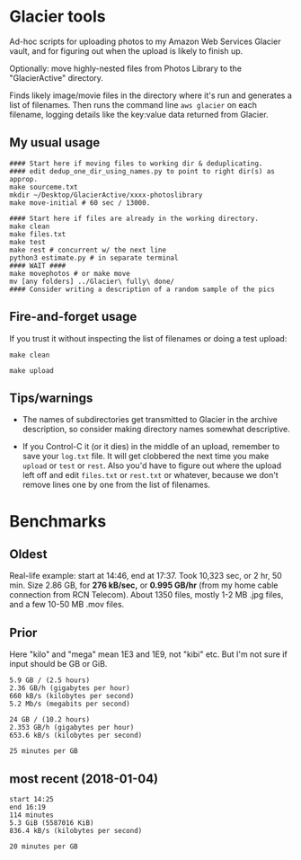 Glacier tools
========================

Ad-hoc scripts for uploading photos to my Amazon Web Services Glacier
vault, and for figuring out when the upload is likely to finish up.

Optionally: move highly-nested files from Photos Library to the
"GlacierActive" directory.

Finds likely image/movie files in the directory where it's run and
generates a list of filenames. Then runs the command line `aws
glacier` on each filename, logging details like the key:value data
returned from Glacier.

My usual usage
--------

    #### Start here if moving files to working dir & deduplicating.
    #### edit dedup_one_dir_using_names.py to point to right dir(s) as approp.
    make sourceme.txt
    mkdir ~/Desktop/GlacierActive/xxxx-photoslibrary
    make move-initial # 60 sec / 13000.

    #### Start here if files are already in the working directory.
    make clean
    make files.txt
    make test
    make rest # concurrent w/ the next line
    python3 estimate.py # in separate terminal
    #### WAIT ####
    make movephotos # or make move
    mv [any folders] ../Glacier\ fully\ done/
    #### Consider writing a description of a random sample of the pics

Fire-and-forget usage
--------

If you trust it without inspecting the list of filenames or doing a
test upload:

`make clean`

`make upload`

Tips/warnings
--------

* The names of subdirectories get transmitted to Glacier in the
  archive description, so consider making directory names somewhat
  descriptive.

* If you Control-C it (or it dies) in the middle of an upload,
  remember to save your `log.txt` file. It will get clobbered the next
  time you make `upload` or `test` or `rest`. Also you'd have to
  figure out where the upload left off and edit `files.txt` or
  `rest.txt` or whatever, because we don't remove lines one by one
  from the list of filenames.

Benchmarks
========

Oldest
--------

Real-life example: start at 14:46, end at 17:37. Took 10,323 sec, or 2
hr, 50 min. Size 2.86 GB, for **276 kB/sec,** or **0.995 GB/hr** (from
my home cable connection from RCN Telecom). About 1350 files, mostly
1-2 MB .jpg files, and a few 10-50 MB .mov files.

Prior
--------

Here "kilo" and "mega" mean 1E3 and 1E9, not "kibi" etc. But I'm not
sure if input should be GB or GiB.

    5.9 GB / (2.5 hours)
    2.36 GB/h (gigabytes per hour)
    660 kB/s (kilobytes per second)
    5.2 Mb/s (megabits per second)

    24 GB / (10.2 hours)
    2.353 GB/h (gigabytes per hour)
    653.6 kB/s (kilobytes per second)

    25 minutes per GB

most recent (2018-01-04)
--------

    start 14:25
    end 16:19
    114 minutes
    5.3 GiB (5587016 KiB)
    836.4 kB/s (kilobytes per second)

    20 minutes per GB
